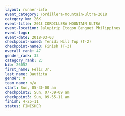 ```yaml
---
layout: runner-info 
event_category: cordillera-mountain-ultra-2018 
category_km: 26K 
event-title: 2018 CORDILLERA MOUNTAIN ULTRA 
event-location: Dalupirip Itogon Benguet Philippines 
event-logo: 
event-date: 2018-03-03 
checkpoint-name2: Tenidi Hill Top (T-2) 
checkpoint-name3: Finish (T-3) 
overall_rank: 47
gender_rank: 33
category_rank: 23
bib: 26052
first_name: Felix Jr.
last_name: Bautista
gender: M
team_name: n/a
start: Sun, 05-30-00 am
checkpoint2: Sun, 07-39-09 am
checkpoint3: Sun, 09-55-11 am
finish: 4-25-11
status: FINISHER
---
```

